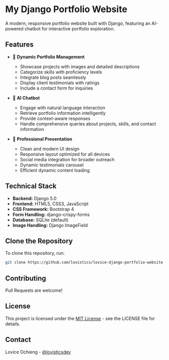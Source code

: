 # My Django Portfolio Website

A modern, responsive portfolio website built with Django, featuring an AI-powered chatbot for interactive portfolio exploration.

## Features

- 🎯 **Dynamic Portfolio Management**
  - Showcase projects with images and detailed descriptions
  - Categorize skills with proficiency levels
  - Integrate blog posts seamlessly
  - Display client testimonials with ratings
  - Include a contact form for inquiries

- 🤖 **AI Chatbot**
  - Engage with natural language interaction
  - Retrieve portfolio information intelligently
  - Provide context-aware responses
  - Handle comprehensive queries about projects, skills, and contact information

- 💼 **Professional Presentation**
  - Clean and modern UI design
  - Responsive layout optimized for all devices
  - Social media integration for broader outreach
  - Dynamic testimonials carousel
  - Efficient dynamic content loading

## Technical Stack

- **Backend:** Django 5.0
- **Frontend:** HTML5, CSS3, JavaScript
- **CSS Framework:** Bootstrap 4
- **Form Handling:** django-crispy-forms
- **Database:** SQLite (default)
- **Image Handling:** Django ImageField

## Clone the Repository

To clone this repository, run:

```bash
git clone https://github.com/lovistics/lovice-django-portfolio-website.git
```

## Contributing

Pull Requests are welcome!

## License

This project is licensed under the [MIT License](LICENSE) - see the LICENSE file for details.

## Contact

Lovice Ochieng - [@lovisticsdev](https://www.linkedin.com/in/lovisticsdev)
